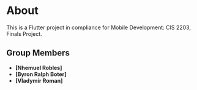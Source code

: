 # About

This is a Flutter project in compliance for Mobile Development: CIS 2203, Finals Project.

## Group Members

- **[Nhemuel Robles]**
- **[Byron Ralph Boter]**
- **[Vladymir Roman]**
